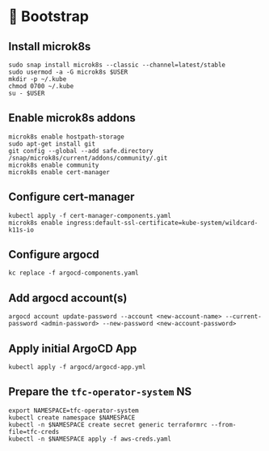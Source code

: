 # 🥾 Bootstrap

## Install microk8s
```shell
sudo snap install microk8s --classic --channel=latest/stable
sudo usermod -a -G microk8s $USER
mkdir -p ~/.kube
chmod 0700 ~/.kube
su - $USER
```

## Enable microk8s addons
```shell
microk8s enable hostpath-storage
sudo apt-get install git
git config --global --add safe.directory /snap/microk8s/current/addons/community/.git
microk8s enable community
microk8s enable cert-manager
```

## Configure cert-manager
```shell
kubectl apply -f cert-manager-components.yaml
microk8s enable ingress:default-ssl-certificate=kube-system/wildcard-k11s-io
```

## Configure argocd
```shell
kc replace -f argocd-components.yaml 
```

## Add argocd account(s)
```shell
argocd account update-password --account <new-account-name> --current-password <admin-password> --new-password <new-account-password>
```

## Apply initial ArgoCD App
```shell
kubectl apply -f argocd/argocd-app.yml
```

## Prepare the ``tfc-operator-system`` NS
```shell
export NAMESPACE=tfc-operator-system
kubectl create namespace $NAMESPACE
kubectl -n $NAMESPACE create secret generic terraformrc --from-file=tfc-creds
kubectl -n $NAMESPACE apply -f aws-creds.yaml
```

